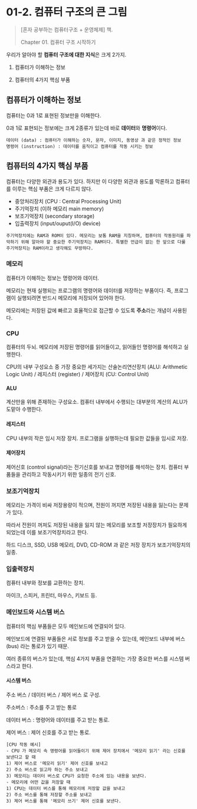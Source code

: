 # 01-2. 컴퓨터 구조의 큰 그림

> [혼자 공부하는 컴퓨터구조 + 운영체제] 책.
>
> Chapter 01. 컴퓨터 구조 시작하기

우리가 알아야 할 **컴퓨터 구조에 대한 지식**은 크게 2가지.

1) 컴퓨터가 이해하는 정보

2) 컴퓨터의 4가지 핵심 부품

## 컴퓨터가 이해하는 정보

컴퓨터는 0과 1로 표현된 정보만을 이해한다.

0과 1로 표현되는 정보에는 크게 2종류가 있는데 바로 **데이터**와 **명령어**이다.

```
데이터 (data) : 컴퓨터가 이해하는 숫자, 문자, 이미지, 동영상 과 같은 정적인 정보
명령어 (instruction) : 데이터를 움직이고 컴퓨터를 작동 시키는 정보
```

## 컴퓨터의 4가지 핵심 부품

컴퓨터는 다양한 외관과 용도가 있다. 하지만 이 다양한 외관과 용도를 막론하고 컴퓨터를 이루는 핵심 부품은 크게 다르지 않다.

- 중앙처리장치 (CPU : Central Processing Unit)
- 주기억장치 (이하 메모리 main memory)
- 보조기억장치 (secondary storage)
- 입출력장치 (input/ouput(I/O) device)

```
주기억장치에는 RAM과 ROM이 있다. 메모리는 보통 RAM을 지칭하며, 컴퓨터의 작동원리를 파악하기 위해 알아야 할 중요한 주기억장치는 RAM이다. 특별한 언급이 없는 한 앞으로 다룰 주기억장치는 RAM이라고 생각해도 무방하다.
```

### 메모리

컴퓨터가 이해하는 정보는 명령어와 데이터.

메모리는 현재 실행되는 프로그램의 명령어와 데이터를 저장하는 부품이다. 즉, 프로그램이 실행되려면 반드시 메모리에 저장되어 있어야 한다.

메모리에는 저장된 값에 빠르고 효율적으로 접근할 수 있도록 **주소**라는 개념이 사용된다.

### CPU

컴퓨터의 두뇌. 메모리에 저장된 명령어를 읽어들이고, 읽어들인 명령어를 해석하고 실행한다.

CPU의 내부 구성요소 중 가장 중요한 세가지는 산술논리연산장치 (ALU: Arithmetic Logic Unit) / 레지스터 (register) / 제어장치 (CU: Control Unit)

#### ALU

계산만을 위해 존재하는 구성요소. 컴퓨터 내부에서 수행되는 대부분의 계산의 ALU가 도맡아 수행한다.

#### 레지스터

CPU 내부의 작은 임시 저장 장치. 프로그램을 실행하는데 필요한 값들을 임시로 저장.

#### 제어장치

제어신호 (control signal)라는 전기신호를 보내고 명령어를 해석하는 장치. 컴퓨터 부품들을 관리하고 작동시키기 위한 일종의 전기 신호.

### 보조기억장치

메모리는 가격이 비싸 저장용량이 적으며, 전원이 꺼지면 저장된 내용을 잃는다는 문제가 있다.

따라서 전원이 꺼져도 저장된 내용을 잃지 않는 메모리를 보조할 저장장치가 필요하게 되었는데 이를 보조기억장치라고 한다.

하드 디스크, SSD, USB 메모리, DVD, CD-ROM 과 같은 저장 장치가 보조기억장치의 일종.

### 입출력장치

컴퓨터 내부와 정보를 교환하는 장치.

마이크, 스피커, 프린터, 마우스, 키보드 등.

### 메인보드와 시스템 버스

컴퓨터의 핵심 부품들은 모두 메인보드에 연결되어 있다.

메인보드에 연결된 부품들은 서로 정보를 주고 받을 수 있는데, 메인보드 내부에 버스(bus) 라는 통로가 있기 때문.

여러 종류의 버스가 있는데, 핵심 4가지 부품을 연결하는 가장 중요한 버스를 시스템 버스라고 한다.

#### 시스템 버스

주소 버스 / 데이터 버스 / 제어 버스 로 구성.

주소버스 : 주소를 주고 받는 통로

데이터 버스 : 명령어와 데이터를 주고 받는 통로.

제어 버스 : 제어 신호를 주고 받는 통로.

```
[CPU 작동 예시]
- CPU 가 메모리 속 명령어를 읽어들이기 위해 제어 장치에서 '메모리 읽기' 라는 신호를 보낸다고 할 때
1) 제어 버스로 '메모리 읽기' 제어 신호를 보내고
2) 주소 버스로 읽고자 하는 주소 보내고
3) 메모리는 데이터 버스로 CPU가 요청한 주소에 있는 내용을 보낸다.
- 메모리에 어떤 값을 저장할 때
1) CPU는 데이터 버스를 통해 메모리에 저장할 값을 보내고
2) 주소 버스를 통해 저장할 주소를 보내고
3) 제어 버스를 통해 '메모리 쓰기' 제어 신호를 보낸다.
```

